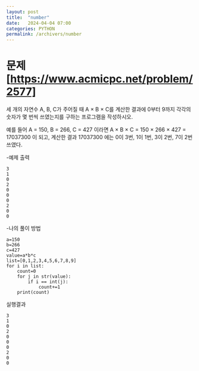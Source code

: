 ```yaml
---
layout: post
title:  "number"
date:   2024-04-04 07:00
categories: PYTHON
permalink: /archivers/number
---
```

# 문제[https://www.acmicpc.net/problem/2577]
세 개의 자연수 A, B, C가 주어질 때 A × B × C를 계산한 결과에 0부터 9까지 각각의 숫자가 몇 번씩 쓰였는지를 구하는 프로그램을 작성하시오.

예를 들어 A = 150, B = 266, C = 427 이라면 A × B × C = 150 × 266 × 427 = 17037300 이 되고, 계산한 결과 17037300 에는 0이 3번, 1이 1번, 3이 2번, 7이 2번 쓰였다.

-예제 출력

```ptchon
3
1
0
2
0
0
0
2
0
0
```
-나의 풀이 방법

```ptchon
a=150
b=266
c=427
value=a*b*c
list=[0,1,2,3,4,5,6,7,8,9]
for i in list:
    count=0
    for j in str(value):
        if i == int(j):
            count+=1
    print(count)
```    
실행결과
```
3
1
0
2
0
0
0
2
0
0
```
